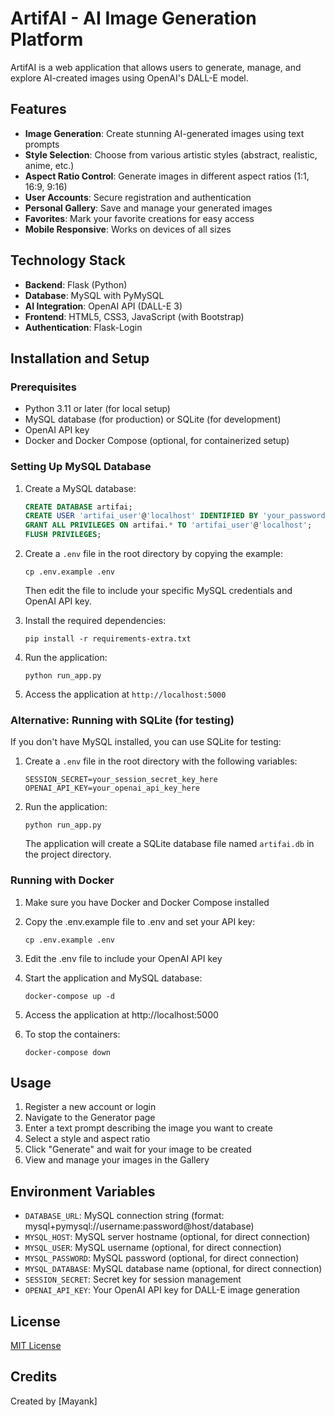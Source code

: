 # ArtifAI - AI Image Generation Platform

ArtifAI is a web application that allows users to generate, manage, and explore AI-created images using OpenAI's DALL-E model.

## Features

- **Image Generation**: Create stunning AI-generated images using text prompts
- **Style Selection**: Choose from various artistic styles (abstract, realistic, anime, etc.)
- **Aspect Ratio Control**: Generate images in different aspect ratios (1:1, 16:9, 9:16)
- **User Accounts**: Secure registration and authentication
- **Personal Gallery**: Save and manage your generated images
- **Favorites**: Mark your favorite creations for easy access
- **Mobile Responsive**: Works on devices of all sizes

## Technology Stack

- **Backend**: Flask (Python)
- **Database**: MySQL with PyMySQL
- **AI Integration**: OpenAI API (DALL-E 3)
- **Frontend**: HTML5, CSS3, JavaScript (with Bootstrap)
- **Authentication**: Flask-Login

## Installation and Setup

### Prerequisites

- Python 3.11 or later (for local setup)
- MySQL database (for production) or SQLite (for development)
- OpenAI API key
- Docker and Docker Compose (optional, for containerized setup)

### Setting Up MySQL Database

1. Create a MySQL database:
   ```sql
   CREATE DATABASE artifai;
   CREATE USER 'artifai_user'@'localhost' IDENTIFIED BY 'your_password';
   GRANT ALL PRIVILEGES ON artifai.* TO 'artifai_user'@'localhost';
   FLUSH PRIVILEGES;
   ```

2. Create a `.env` file in the root directory by copying the example:
   ```
   cp .env.example .env
   ```
   Then edit the file to include your specific MySQL credentials and OpenAI API key.
   
3. Install the required dependencies:
   ```
   pip install -r requirements-extra.txt
   ```

4. Run the application:
   ```
   python run_app.py
   ```
   
5. Access the application at `http://localhost:5000`

### Alternative: Running with SQLite (for testing)

If you don't have MySQL installed, you can use SQLite for testing:

1. Create a `.env` file in the root directory with the following variables:
   ```
   SESSION_SECRET=your_session_secret_key_here
   OPENAI_API_KEY=your_openai_api_key_here
   ```
   
2. Run the application:
   ```
   python run_app.py
   ```
   
   The application will create a SQLite database file named `artifai.db` in the project directory.
   
### Running with Docker

1. Make sure you have Docker and Docker Compose installed

2. Copy the .env.example file to .env and set your API key:
   ```
   cp .env.example .env
   ```
   
3. Edit the .env file to include your OpenAI API key

4. Start the application and MySQL database:
   ```
   docker-compose up -d
   ```
   
5. Access the application at http://localhost:5000

6. To stop the containers:
   ```
   docker-compose down
   ```

## Usage

1. Register a new account or login
2. Navigate to the Generator page
3. Enter a text prompt describing the image you want to create
4. Select a style and aspect ratio
5. Click "Generate" and wait for your image to be created
6. View and manage your images in the Gallery

## Environment Variables

- `DATABASE_URL`: MySQL connection string (format: mysql+pymysql://username:password@host/database)
- `MYSQL_HOST`: MySQL server hostname (optional, for direct connection)
- `MYSQL_USER`: MySQL username (optional, for direct connection)
- `MYSQL_PASSWORD`: MySQL password (optional, for direct connection)
- `MYSQL_DATABASE`: MySQL database name (optional, for direct connection)
- `SESSION_SECRET`: Secret key for session management
- `OPENAI_API_KEY`: Your OpenAI API key for DALL-E image generation

## License

[MIT License](LICENSE)

## Credits

Created by [Mayank]
